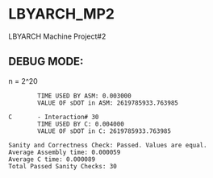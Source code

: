 # LBYARCH_MP2
LBYARCH Machine Project#2

## DEBUG MODE:
n = 2^20

```ASM     - Interation# 30
        TIME USED BY ASM: 0.003000
        VALUE OF sDOT in ASM: 2619785933.763985

C       - Interaction# 30
        TIME USED BY C: 0.004000
        VALUE OF sDOT in C: 2619785933.763985

Sanity and Correctness Check: Passed. Values are equal.
Average Assembly time: 0.000059
Average C time: 0.000089
Total Passed Sanity Checks: 30
```
